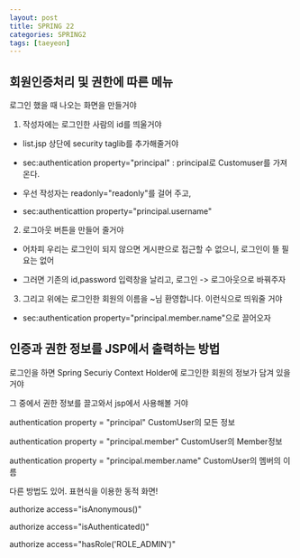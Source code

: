 ```yaml
---
layout: post
title: SPRING 22
categories: SPRING2
tags: [taeyeon]
---
```



## 회원인증처리 및 권한에 따른 메뉴

로그인 했을 때 나오는 화면을 만들거야

1. 작성자에는 로그인한 사람의 id를 띄울거야

- list.jsp 상단에 security taglib를 추가해줄거야

- sec:authentication property="principal" : principal로 Customuser를 가져온다.

- 우선 작성자는 readonly="readonly"를 걸어 주고,

- sec:authenticattion property="principal.username"

2. 로그아웃 버튼을 만들어 줄거야

- 어차피 우리는 로그인이 되지 않으면 게시판으로 접근할 수 없으니, 로그인이 뜰 필요는 없어

- 그러면 기존의 id,password 입력창을 날리고, 로그인 -> 로그아웃으로 바꿔주자

3. 그리고 위에는 로그인한 회원의 이름을 ~님 환영합니다. 이런식으로 띄워줄 거야

- sec:authentication property="principal.member.name"으로 끌어오자



## 인증과 권한 정보를 JSP에서 출력하는 방법

로그인을 하면 Spring Securiy Context Holder에 로그인한 회원의 정보가 담겨 있을 거야

그 중에서 권한 정보를 끌고와서 jsp에서 사용해볼 거야

authentication property = "principal" CustomUser의 모든 정보

authentication property = "principal.member" CustomUser의 Member정보

authentication property = "principal.member.name" CustomUser의 멤버의 이름

다른 방법도 있어. 표현식을 이용한 동적 화면!

authorize access="isAnonymous()"

authorize access="isAuthenticated()"

authorize access="hasRole('ROLE_ADMIN')"







